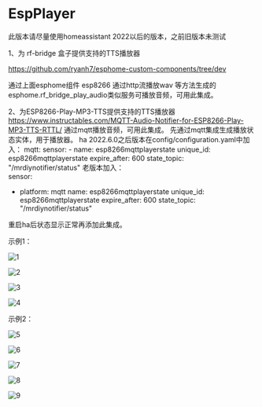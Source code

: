 # EspPlayer

此版本请尽量使用homeassistant 2022以后的版本，之前旧版本未测试

1、为 rf-bridge 盒子提供支持的TTS播放器

https://github.com/ryanh7/esphome-custom-components/tree/dev 

通过上面esphome组件 esp8266 通过http流播放wav 等方法生成的esphome.rf_bridge_play_audio类似服务可播放音频，可用此集成。


2、为ESP8266-Play-MP3-TTS提供支持的TTS播放器
https://www.instructables.com/MQTT-Audio-Notifier-for-ESP8266-Play-MP3-TTS-RTTL/ 
通过mqtt播放音频，可用此集成。
先通过mqtt集成生成播放状态实体，用于播放器。
ha 2022.6.0之后版本在config/configuration.yaml中加入：
mqtt:
  sensor:
    - name: esp8266mqttplayerstate
      unique_id: esp8266mqttplayerstate
      expire_after: 600
      state_topic: "/mrdiynotifier/status" 
老版本加入：      
sensor:
  - platform: mqtt
    name: esp8266mqttplayerstate
    unique_id: esp8266mqttplayerstate
    expire_after: 600
    state_topic: "/mrdiynotifier/status" 
    
重启ha后状态显示正常再添加此集成。

示例1：

![1](https://user-images.githubusercontent.com/16587914/172015141-623a45e0-a98d-46a1-8ff4-2da8cc2cbe25.jpg)

![2](https://user-images.githubusercontent.com/16587914/172015151-3a46df46-5340-4221-89da-0c74c1232823.jpg)


![3](https://user-images.githubusercontent.com/16587914/172015153-54932b61-4c0e-4d4e-87fa-180dff378269.jpg)


![4](https://user-images.githubusercontent.com/16587914/172015163-324827e2-b994-464a-b2ce-a01dace2afd4.jpg)


示例2：

![5](https://user-images.githubusercontent.com/16587914/172015204-c05889f2-e131-4042-ab77-f8c0fa0fa99d.jpg)

![6](https://user-images.githubusercontent.com/16587914/172015212-a251d3c3-2690-4a47-8fd6-bc7efcd55da2.jpg)

![7](https://user-images.githubusercontent.com/16587914/172015215-23f100be-5dc9-44a8-a6c3-01dde81cb27c.jpg)

![8](https://user-images.githubusercontent.com/16587914/172015221-7444dd5f-3f75-4eb6-aad4-be751ed95c46.jpg)


![9](https://user-images.githubusercontent.com/16587914/172015378-cf5d5d32-d13f-4bc0-b2f4-51e71f3c8189.jpg)

